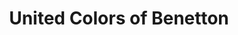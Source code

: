 ---
title: "United Colors of Benetton"
url: /chambery/united-colors-of-benetton-place-saint-leger/
shop: vêtements
---